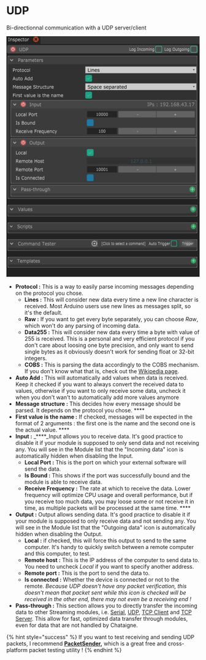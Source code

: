 # UDP

Bi-directionnal communication with a UDP server/client

![](../../.gitbook/assets/udp.png)



* **Protocol :** This is a way to easily parse incoming messages depending on the protocol you chose.
  * **Lines :** This will consider new data every time a new line character is received. Most Arduino users use new lines as messages split, so it's the default. 
  * **Raw :** If you want to get every byte separately, you can choose _Raw_, which won't do any parsing of incoming data.
  * **Data255 :** This will consider new data every time a byte with value of 255 is received. This is a personal and very efficient protocol if you don't care about loosing one byte precision, and only want to send single bytes as it obviously doesn't work for sending float or 32-bit integers.
  * **COBS :** This is parsing the data accordingly to the COBS mechanism. If you don't know what that is, check out the [Wikipedia page](https://en.wikipedia.org/wiki/Consistent_Overhead_Byte_Stuffing). 
* **Auto Add :** This will automatically add values when data is received. Keep it checked if you want to always convert the received data to values, otherwise if you want to only receive some data, uncheck it when you don't wan't to automatically add more values anymore 
* **Message structure :** This decides how every message should be parsed. It depends on the protocol you chose. ****
* **First value is the name :** If checked, messages will be expected in the format of 2 arguments : the first one is the name and the second one is the actual value. ****
* **Input :** _****_Input allows you to receive data. It's good practice to disable it if your module is supposed to only send data and not receiving any. You will see in the Module list that the "Incoming data" icon is automatically hidden when disabling the  Input.
  * **Local Port :** This is the port on which your external software will send the data.
  * **Is Bound :** This shows if the port was successfully bound and the module is able to receive data.
  * **Receive Frequency :** The rate at which to receive the data. Lower frequency will optimize CPU usage and overall performance, but if you receive too much data, you may loose some or not receive it in time, as multiple packets will be processed at the same time. ****
* **Output :** Output allows sending data. It's good practice to disable it if your module is supposed to only receive data and not sending any. You will see in the Module list that the "Outgoing data" icon is automatically hidden when disabling the Output.
  * **Local :** if checked, this will force this output to send to the same computer. It's handy to quickly switch between a remote computer and this computer, to test.
  * **Remote host :** This is the IP address of the computer to send data to. You need to uncheck _Local_ if you want to specify another address.
  * **Remote port :** This is the port to send the data to.
  * **Is connected :** Whether the device is connected or not to the remote. _Because UDP doesn't have any packet verification, this doesn't mean that packet sent while this icon is checked will be received in the other end, there may not even be a receiving end !_ 
* **Pass-through :** This section allows you to directly transfer the incoming data  to other Streaming modules, i.e. [Serial](serial.md), [UDP](udp.md), [TCP Client](tcp-client.md) and [TCP Server](tcp-server.md). This allow for fast, optimized data transfer through modules, even for data that are not handled by Chataigne.

{% hint style="success" %}
If you want to test receiving and sending UDP packets, I recommend [**PacketSender**](https://packetsender.com/)**,** which is a great free and cross-platform packet testing utility !
{% endhint %}


